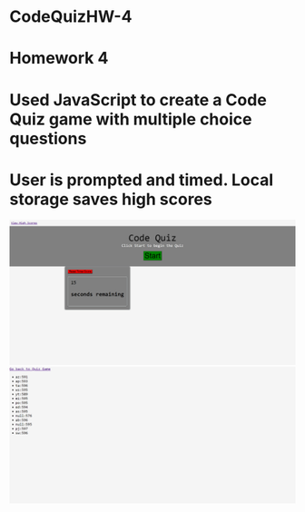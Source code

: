 # CodeQuizHW-4
# Homework 4
# Used JavaScript to create a Code Quiz game with multiple choice questions
# User is prompted and timed.  Local storage saves high scores 
![screen shot of code quiz page](/assets/images/CodeQuizSreenShot.png)
![screen shot of high scores page](/assets/images/HighScoresScreenShot.png)